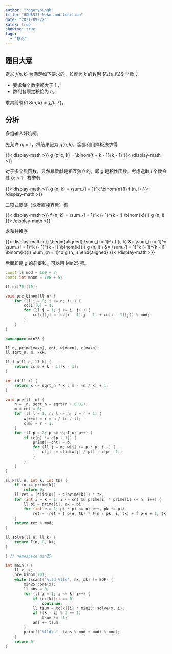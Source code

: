 ```yaml
---
author: "rogeryoungh"
title: "HDU6537 Neko and function"
date: "2021-09-22"
katex: true
showtoc: true
tags: 
  - "数论"
---
```


## 题目大意

定义 $f(n, k)$ 为满足如下要求的，长度为 $k$ 的数列 $\\{a_i\\}$ 个数：

- 要求每个数字都大于 $1$；
- 数列各项之积恰为 $n$。

求其前缀和 $S(n, k) = \sum f(i, k)$。

## 分析

多组输入好坑啊。

先允许 $a_i=1$，将结果记为 $g(n,k)$，容易利用隔板法求得

{{< display-math >}}
g (p^c, k) = \binom{t + k - 1}{k - 1}
{{< /display-math >}}

对于多个质因数，显然其贡献是相互独立的，即 $g$ 是积性函数。考虑选取 $i$ 个数令其 $a_i>1$，枚举有

{{< display-math >}}
g (n, k) = \sum_{i = 1}^k \binom{n}{i} f (n, i)
{{< /display-math >}}

二项式反演（或者直接容斥）有

{{< display-math >}}
f (n, k) = \sum_{i = 1}^k (- 1)^{k - i} \binom{k}{i} g (n, i)
{{< /display-math >}}

求和并换序

{{< display-math >}}
\begin{aligned}
\sum_{i = 1}^x f (i, k) &= \sum_{n = 1}^x \sum_{i = 1}^k (- 1)^{k - i} \binom{k}{i} g (n, i) \\
&= \sum_{i = 1}^k (- 1)^{k - i} \binom{k}{i} \sum_{n = 1}^x g (n, i)
\end{aligned}
{{< /display-math >}}

后面即是 $g$ 的前缀和，可以用 Min25 筛。

```cpp
const ll mod = 1e9 + 7;
const int maxn = 1e6 + 5;

ll cc[70][70];

void pre_binom(ll n) {
    for (ll i = 0; i <= n; i++) {
        cc[i][0] = 1;
        for (ll j = 1; j <= i; j++) {
            cc[i][j] = (cc[i - 1][j - 1] + cc[i - 1][j]) % mod;
        }
    }
}

namespace min25 {

ll n, prime[maxn], cnt, w[maxn], c[maxn];
ll sqrt_n, m, kkk;

ll f_p(ll e, ll k) {
    return cc[e + k - 1][k - 1];
}

int id(ll x) {
    return x <= sqrt_n ? x : m - (n / x) + 1;
}

void pre(ll _n) {
    n = _n, sqrt_n = sqrt(n + 0.01);
    m = cnt = 0;
    for (ll l = 1, r; l <= n; l = r + 1) {
        w[++m] = r = n / (n / l);
        c[m] = r - 1;
    }
    for (ll p = 2; p <= sqrt_n; p++) {
        if (c[p] != c[p - 1]) {
            prime[++cnt] = p;
            for (ll j = m; w[j] >= p * p; j--) {
                c[j] -= c[id(w[j] / p)] - c[p - 1];
            }
        }
    }
}

ll F(ll n, int k, int tk) {
    if (n <= prime[k])
        return 0;
    ll ret = (c[id(n)] - c[prime[k]]) * tk;
    for (int i = k + 1; i <= cnt && prime[i] * prime[i] <= n; i++) {
        ll pi = prime[i], pk = pi;
        for (int e = 1; pk * pi <= n; e++, pk *= pi)
            ret = (ret + f_p(e, tk) * F(n / pk, i, tk) + f_p(e + 1, tk));
    }
    return ret % mod;
}

ll solve(ll n, ll k) {
    return F(n, 0, k);
}

} // namespace min25

int main() {
    ll x, k;
    pre_binom(70);
    while (scanf("%lld %lld", &x, &k) != EOF) {
        min25::pre(x);
        ll ans = 0;
        for (ll i = 1; i <= k; i++) {
            if (cc[k][i] == 0)
                continue;
            ll tsum = cc[k][i] * min25::solve(x, i);
            if ((k - i) % 2 == 1)
                tsum *= -1;
            ans += tsum;
        }
        printf("%lld\n", (ans % mod + mod) % mod);
    }
    return 0;
}
```
